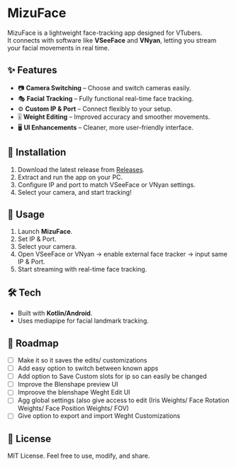 # MizuFace

MizuFace is a lightweight face-tracking app designed for VTubers.  
It connects with software like **VSeeFace** and **VNyan**, letting you stream your facial movements in real time.  

## ✨ Features
- 📷 **Camera Switching** – Choose and switch cameras easily.  
- 🎭 **Facial Tracking** – Fully functional real-time face tracking.  
- ⚙️ **Custom IP & Port** – Connect flexibly to your setup.  
- 🎚️ **Weight Editing** – Improved accuracy and smoother movements.  
- 🖥️ **UI Enhancements** – Cleaner, more user-friendly interface.  

## 🚀 Installation
1. Download the latest release from [Releases](../../releases).  
2. Extract and run the app on your PC.  
3. Configure IP and port to match VSeeFace or VNyan settings.  
4. Select your camera, and start tracking!  

## 📖 Usage
1. Launch **MizuFace**.  
2. Set IP & Port.  
3. Select your camera.  
4. Open VSeeFace or VNyan → enable external face tracker → input same IP & Port.  
5. Start streaming with real-time face tracking.  

## 🛠️ Tech
- Built with **Kotlin/Android**.  
- Uses mediapipe for facial landmark tracking.  

## 📌 Roadmap
- [ ] Make it so it saves the edits/ customizations
- [ ] Add easy option to switch between known apps  
- [ ] Add option to Save Custom slots for ip so can easily be changed
- [ ] Improve the Blenshape preview UI
- [ ] Improove the blenshape Weght Edit UI
- [ ] Agg global settings (also give access to edit (Iris Weights/ Face Rotation Weights/ Face Position Weights/ FOV)
- [ ] Give option to export and import Weght Customizations

## 📜 License
MIT License. Feel free to use, modify, and share.  
